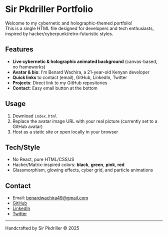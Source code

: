 # Sir Pkdriller Portfolio

Welcome to my cybernetic and holographic-themed portfolio!  
This is a single HTML file designed for developers and tech enthusiasts, inspired by hacker/cyberpunk/retro-futuristic styles.

## Features

- **Live cybernetic & holographic animated background** (canvas-based, no frameworks)
- **Avatar & bio**: I'm Benard Wachira, a 21-year-old Kenyan developer
- **Quick links** to contact (email), GitHub, LinkedIn, Twitter
- **Projects**: Direct link to my GitHub repositories
- **Contact**: Easy email button at the bottom

## Usage

1. Download `index.html`
2. Replace the avatar image URL with your real picture (currently set to a GitHub avatar)
3. Host as a static site or open locally in your browser

## Tech/Style

- No React, pure HTML/CSS/JS
- Hacker/Matrix-inspired colors: **black**, **green**, **pink**, **red**
- Glassmorphism, glowing effects, cyber grid, and particle animations

## Contact

- Email: [benardwachira49@gmail.com](mailto:benardwachira49@gmail.com)
- [GitHub](https://github.com/Pkdriller)
- [LinkedIn](.https://www.linkedin.com/in/pk-driller-ab54a6347)
- [Twitter](https://twitter.com/pkdriller)

---

Handcrafted by Sir Pkdriller &copy; 2025

